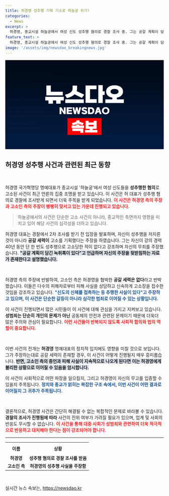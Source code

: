 ```yaml
---
title: 허경영 성추행 기획 기소로 하늘궁 위기!
categories:
  - News
excerpt: >
  허경영, 종교시설 하늘궁에서 여성 신도 성추행 혐의로 경찰 조사 중. 그는 공갈 계획이 담긴 녹취록과 40년간 납세 기록을 주장하며 억울함을 호소. 반면 고소인 측은 다수 피해자 상담 후 고소했다고 반박, 진실 공방이 벌어질 예정이다.
feature_text: >
  허경영, 종교시설 하늘궁에서 여성 신도 성추행 혐의로 경찰 조사 중. 그는 공갈 계획이 담긴 녹취록과 40년간 납세 기록을 주장하며 억울함을 호소. 반면 고소인 측은 다수 피해자 상담 후 고소했다고 반박, 진실 공방이 벌어질 예정이다.
image: '/assets/img/newsdao_breakingnews.jpg'
---
```


<p><img src="/assets/img/newsdao_breakingnews.jpg" alt="implanttips 속보" /></p>

<h2 data-ke-size="size26">허경영 성추행 사건과 관련된 최근 동향</h2>

<p data-ke-size="size16">&nbsp;</p>

<p>허경영 국가혁명당 명예대표가 종교시설 '하늘궁'에서 여성 신도들을 <b>성추행한 혐의</b>로 고소된 사건이 최근 언론의 집중 조명을 받고 있습니다. 이 사건은 허 대표가 성추행 혐의로 경찰에 조사받게 되면서 더욱 주목을 받게 되었습니다. <b><span style="color: #ee2323;">이 사건은 허경영 측의 주장과 고소인 측의 주장이 팽팽히 맞서고 있는 가운데 진행되고 있습니다.</span></b></p>

<blockquote>
하늘궁에서의 사건은 단순한 고소 사건이 아니라, 종교적인 측면까지 영향을 미치고 있어 해당 사건의 심각성을 더하고 있습니다.
</blockquote>

<p>허경영 대표는 경찰에서 2차 조사를 받기 전 입장을 발표하며, 자신이 성추행을 저지른 것이 아니라 <b>공갈 세력이</b> 고소를 기획했다는 주장을 하였습니다. 그는 자신이 강의 경력 40년 동안 단 한 번도 성추행으로 고소당한 적이 없다고 강조하며 자신의 무죄를 주장했습니다. <b><span style="background-color: #21538527;">"공갈 계획이 담긴 녹취록이 있다"고 언급하며 자신의 주장을 뒷받침하는 자료가 존재한다고 설명했습니다.</span></b></p>

<p data-ke-size="size16">&nbsp;</p>

<p>허경영 측의 주장에 반발하여, 고소인 측은 허경영을 협박한 <b>공갈 세력은 없다</b>라고 반박했습니다. 이들은 다수의 피해자로부터 피해 사실을 상담하고 신속하게 고소장을 접수한 것임을 강조하고 있습니다. <b><span style="color: #1a5490;">"신도의 신체를 접촉하는 등 추행한 사실이 있다"고 주장하고 있으며, 이 사건은 단순한 갈등이 아니라 심각한 범죄로 이어질 수 있는 상황입니다.</span></b></p>

<p>이 사건이 진행되면서 많은 시민들이 이 사건에 대해 관심을 가지고 지켜보고 있습니다. <b>성범죄는 단순히 개인의 문제가 아닌</b> 공동체의 안전과 관련된 문제이기 때문에 더욱더 많은 주의와 관심이 필요합니다. <b><span style="color: #ee2323;">이런 사건들이 반복되지 않도록 사회적 합의와 법의 역할이 중요합니다.</span></b></p>

<p data-ke-size="size16">&nbsp;</p>

<p>이번 사건의 전개는 <b>허경영</b> 명예대표의 정치적 입지에도 영향을 미칠 것으로 보입니다. 그가 주장하는대로 공갈 세력이 존재할 경우, 이 사건이 어떻게 진행될지 매우 흥미롭습니다. <b><span style="background-color: #21538527;">반면, 고소인 측의 증언과 피해 사실이 지속적으로 나오게 된다면 이는 허경영에게 불리한 상황으로 이어질 수 있음을 암시합니다.</span></b></p>

<p>이 사건이 사회적으로 어떤 파장을 일으킬지, 그리고 허경영이 자신의 무고를 입증할 수 있을지 주목됩니다. <b><span style="color: #1a5490;">정치와 종교가 얽히는 복잡한 구조 속에서, 이번 사건이 어떤 결과로 이어질지 그 귀추가 주목됩니다.</span></b></p>

<p data-ke-size="size16">&nbsp;</p>

<p>결론적으로, 허경영 사건은 간단히 해결될 수 없는 복합적인 문제로 바라볼 수 있습니다. <b>경찰의 조사가 진행됨에 따라</b> 사건의 진위 여부가 가려질 필요가 있으며, 업계 및 사회의 반응도 무시할 수 없습니다. <b><span style="color: #ee2323;">이 사건을 통해 대중 사회가 성범죄와 관련하여 더욱 적극적으로 반응하고 대처해야 한다는 점이 강조되어야 합니다.</span></b> </p>

<hr>

<table style="width: 100%; border-collapse: collapse;">
  <tr>
    <th style="text-align: center; height: 30px;">이름</th>
    <th style="text-align: center; height: 30px;">상황</th>
  </tr>
  <tr>
    <td style="text-align: center; height: 17px;"><b>허경영</b></td>
    <td style="text-align: center; height: 17px;"><b>성추행 혐의로 경찰 조사를 받음</b></td>
  </tr>
  <tr>
    <td style="text-align: center; height: 17px;"><b>고소인 측</b></td>
    <td style="text-align: center; height: 17px;"><b>허경영의 성추행 사실을 주장함</b></td>
  </tr>
</table>

<p data-ke-size="size16">&nbsp;</p>
실시간 뉴스 속보는, <a href="https://newsdao.kr" rel="dofollow">https://newsdao.kr</a>


